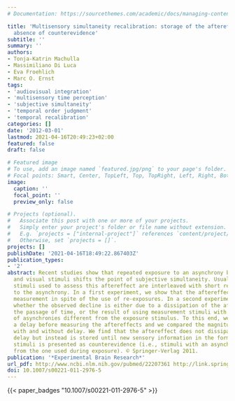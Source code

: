 ```yaml
---
# Documentation: https://sourcethemes.com/academic/docs/managing-content/

title: 'Multisensory simultaneity recalibration: storage of the aftereffect in the
  absence of counterevidence'
subtitle: ''
summary: ''
authors:
- Tonja-Katrin Machulla
- Massimiliano Di Luca
- Eva Froehlich
- Marc O. Ernst
tags:
- 'audiovisual integration'
- 'multisensory time perception'
- 'subjective simultaneity'
- 'temporal order judgment'
- 'temporal recalibration'
categories: []
date: '2012-03-01'
lastmod: 2021-04-16T20:49:23+02:00
featured: false
draft: false

# Featured image
# To use, add an image named `featured.jpg/png` to your page's folder.
# Focal points: Smart, Center, TopLeft, Top, TopRight, Left, Right, BottomLeft, Bottom, BottomRight.
image:
  caption: ''
  focal_point: ''
  preview_only: false

# Projects (optional).
#   Associate this post with one or more of your projects.
#   Simply enter your project's folder or file name without extension.
#   E.g. `projects = ["internal-project"]` references `content/project/deep-learning/index.md`.
#   Otherwise, set `projects = []`.
projects: []
publishDate: '2021-04-16T18:49:22.867403Z'
publication_types:
- '2'
abstract: Recent studies show that repeated exposure to an asynchrony between auditory
  and visual stimuli shifts the point of subjective simultaneity. Usually, the measurement
  stimuli used to assess this aftereffect are interleaved with short re-exposures
  to the asynchrony. In a first experiment, we show that the aftereffect declines during
  measurement in spite of the use of re-exposures. In a second experiment, we investigate
  whether the observed decline is either due to a dissipation of the aftereffect with
  the passage of time, or the result of using measurement stimuli with a distribution
  of asynchronies different from the exposure stimulus. To this end, we introduced
  a delay before measuring the aftereffects and we compared the magnitude of the aftereffect
  with and without delay. We find that the aftereffect does not dissipate during the
  delay but instead is stored until new sensory information in the form of measurement
  stimuli is presented as counterevidence (i.e., stimuli with an asynchrony that differs
  from the one used during exposure). © Springer-Verlag 2011.
publication: '*Experimental Brain Research*'
url_pdf: http://www.ncbi.nlm.nih.gov/pubmed/22207361 http://link.springer.com/10.1007/s00221-011-2976-5
doi: 10.1007/s00221-011-2976-5
---
```

{{< paper_badges "10.1007/s00221-011-2976-5" >}}
